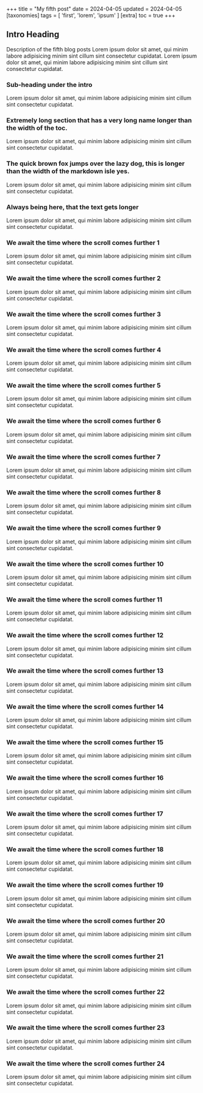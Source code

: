 +++
title = "My fifth post"
date = 2024-04-05
updated = 2024-04-05
[taxonomies]
tags = [ 'first', 'lorem', 'ipsum' ]
[extra]
toc = true
+++

## Intro Heading

Description of the fifth blog posts
Lorem ipsum dolor sit amet, qui minim labore adipisicing minim sint cillum sint consectetur cupidatat. Lorem ipsum dolor sit amet, qui minim labore adipisicing minim sint cillum sint consectetur cupidatat.

### Sub-heading under the intro
Lorem ipsum dolor sit amet, qui minim labore adipisicing minim sint cillum sint consectetur cupidatat.

### Extremely long section that has a very long name longer than the width of the toc.
Lorem ipsum dolor sit amet, qui minim labore adipisicing minim sint cillum sint consectetur cupidatat.

### The quick brown fox jumps over the lazy dog, this is longer than the width of the markdown isle yes.
Lorem ipsum dolor sit amet, qui minim labore adipisicing minim sint cillum sint consectetur cupidatat.

### Always being here, that the text gets longer
Lorem ipsum dolor sit amet, qui minim labore adipisicing minim sint cillum sint consectetur cupidatat.

### We await the time where the scroll comes further 1
Lorem ipsum dolor sit amet, qui minim labore adipisicing minim sint cillum sint consectetur cupidatat.

### We await the time where the scroll comes further 2
Lorem ipsum dolor sit amet, qui minim labore adipisicing minim sint cillum sint consectetur cupidatat.

### We await the time where the scroll comes further 3
Lorem ipsum dolor sit amet, qui minim labore adipisicing minim sint cillum sint consectetur cupidatat.

### We await the time where the scroll comes further 4
Lorem ipsum dolor sit amet, qui minim labore adipisicing minim sint cillum sint consectetur cupidatat.

### We await the time where the scroll comes further 5
Lorem ipsum dolor sit amet, qui minim labore adipisicing minim sint cillum sint consectetur cupidatat.

### We await the time where the scroll comes further 6
Lorem ipsum dolor sit amet, qui minim labore adipisicing minim sint cillum sint consectetur cupidatat.

### We await the time where the scroll comes further 7
Lorem ipsum dolor sit amet, qui minim labore adipisicing minim sint cillum sint consectetur cupidatat.

### We await the time where the scroll comes further 8
Lorem ipsum dolor sit amet, qui minim labore adipisicing minim sint cillum sint consectetur cupidatat.

### We await the time where the scroll comes further 9
Lorem ipsum dolor sit amet, qui minim labore adipisicing minim sint cillum sint consectetur cupidatat.

### We await the time where the scroll comes further 10
Lorem ipsum dolor sit amet, qui minim labore adipisicing minim sint cillum sint consectetur cupidatat.

### We await the time where the scroll comes further 11
Lorem ipsum dolor sit amet, qui minim labore adipisicing minim sint cillum sint consectetur cupidatat.

### We await the time where the scroll comes further 12
Lorem ipsum dolor sit amet, qui minim labore adipisicing minim sint cillum sint consectetur cupidatat.

### We await the time where the scroll comes further 13
Lorem ipsum dolor sit amet, qui minim labore adipisicing minim sint cillum sint consectetur cupidatat.

### We await the time where the scroll comes further 14
Lorem ipsum dolor sit amet, qui minim labore adipisicing minim sint cillum sint consectetur cupidatat.

### We await the time where the scroll comes further 15
Lorem ipsum dolor sit amet, qui minim labore adipisicing minim sint cillum sint consectetur cupidatat.

### We await the time where the scroll comes further 16
Lorem ipsum dolor sit amet, qui minim labore adipisicing minim sint cillum sint consectetur cupidatat.

### We await the time where the scroll comes further 17
Lorem ipsum dolor sit amet, qui minim labore adipisicing minim sint cillum sint consectetur cupidatat.

### We await the time where the scroll comes further 18
Lorem ipsum dolor sit amet, qui minim labore adipisicing minim sint cillum sint consectetur cupidatat.

### We await the time where the scroll comes further 19
Lorem ipsum dolor sit amet, qui minim labore adipisicing minim sint cillum sint consectetur cupidatat.

### We await the time where the scroll comes further 20
Lorem ipsum dolor sit amet, qui minim labore adipisicing minim sint cillum sint consectetur cupidatat.

### We await the time where the scroll comes further 21
Lorem ipsum dolor sit amet, qui minim labore adipisicing minim sint cillum sint consectetur cupidatat.

### We await the time where the scroll comes further 22
Lorem ipsum dolor sit amet, qui minim labore adipisicing minim sint cillum sint consectetur cupidatat.

### We await the time where the scroll comes further 23
Lorem ipsum dolor sit amet, qui minim labore adipisicing minim sint cillum sint consectetur cupidatat.

### We await the time where the scroll comes further 24
Lorem ipsum dolor sit amet, qui minim labore adipisicing minim sint cillum sint consectetur cupidatat.
